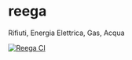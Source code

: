 # reega
Rifiuti, Energia Elettrica, Gas, Acqua

[![Reega CI](https://github.com/Manuele99/reega/actions/workflows/gradle.yml/badge.svg?branch=master)](https://github.com/Manuele99/reega/actions/workflows/gradle.yml)
